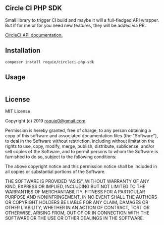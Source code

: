 Circle CI PHP SDK
-----------------

Small library to trigger CI build and maybe it will a full-fledged API wrapper.
But if for me or for you need new features, they will be added via PR.

[CircleCI API documentation.](https://circleci.com/docs/api/)

## Installation

```
composer install roquie/circleci-php-sdk
```

## Usage

```php

```

## License

MIT License

Copyright (c) 2019 roquie0@gmail.com

Permission is hereby granted, free of charge, to any person obtaining a copy
of this software and associated documentation files (the "Software"), to deal
in the Software without restriction, including without limitation the rights
to use, copy, modify, merge, publish, distribute, sublicense, and/or sell
copies of the Software, and to permit persons to whom the Software is
furnished to do so, subject to the following conditions:

The above copyright notice and this permission notice shall be included in all
copies or substantial portions of the Software.

THE SOFTWARE IS PROVIDED "AS IS", WITHOUT WARRANTY OF ANY KIND, EXPRESS OR
IMPLIED, INCLUDING BUT NOT LIMITED TO THE WARRANTIES OF MERCHANTABILITY,
FITNESS FOR A PARTICULAR PURPOSE AND NONINFRINGEMENT. IN NO EVENT SHALL THE
AUTHORS OR COPYRIGHT HOLDERS BE LIABLE FOR ANY CLAIM, DAMAGES OR OTHER
LIABILITY, WHETHER IN AN ACTION OF CONTRACT, TORT OR OTHERWISE, ARISING FROM,
OUT OF OR IN CONNECTION WITH THE SOFTWARE OR THE USE OR OTHER DEALINGS IN THE
SOFTWARE.
